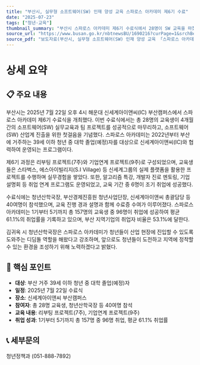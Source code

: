 ```yaml
---
title: "부산시, 실무형 소프트웨어(SW) 인재 양성 교육 스파로스 아카데미 제6기 수료"
date: "2025-07-23"
tags: ["청년·교육"]
thumbnail_summary: "부산시 스파로스 아카데미 제6기 수료식에서 28명이 SW 교육을 마쳤습니다."
source_url: "https://www.busan.go.kr/nbtnewsBU/1690216?curPage=1&srchBeginDt=&srchEndDt=&srchKey=&srchText="
source_pdf: "보도자료(부산시, 실무형 소프트웨어(SW) 인재 양성 교육 「스파로스 아카데미」 제6기 수료).pdf"
---
```


# 상세 요약

## 📋 주요 내용
부산시는 2025년 7월 22일 오후 4시 해운대 신세계아이앤씨(IC) 부산캠퍼스에서 스파로스 아카데미 제6기 수료식을 개최했다. 이번 수료식에서는 총 28명의 교육생이 4개월 간의 소프트웨어(SW) 실무교육과 팀 프로젝트를 성공적으로 마무리하고, 소프트웨어(SW) 산업계 진출을 위한 첫걸음을 기념했다. 스파로스 아카데미는 2022년부터 부산에 거주하는 39세 이하 청년 중 대학 졸업(예정)자를 대상으로 신세계아이앤씨(IC)와 협력하여 운영되는 프로그램이다.

제6기 과정은 리부팅 프로젝트(7주)와 기업연계 프로젝트(9주)로 구성되었으며, 교육생들은 스타벅스, 에스아이빌리지(S.I Village) 등 신세계그룹의 실제 플랫폼을 활용한 프로젝트를 수행하며 실무경험을 쌓았다. 또한, 알고리즘 특강, 개발자 진로 멘토링, 기업 설명회 등 취업 연계 프로그램도 운영되었고, 교육 기간 중 6명이 조기 취업에 성공했다.

수료식에는 청년산학국장, 부산경제진흥원 청년사업단장, 신세계아이앤씨 총괄담당 등 40여명이 참석했으며, 교육 진행 경과 설명과 함께 수료증 수여가 이루어졌다. 스파로스 아카데미는 1기부터 5기까지 총 157명의 교육생 중 96명이 취업에 성공하여 평균 61.1%의 취업률을 기록하고 있으며, 부산 지역기업의 취업자 비율은 53.1%에 달한다.

김귀옥 시 청년산학국장은 스파로스 아카데미가 청년들이 산업 현장에 진입할 수 있도록 도와주는 디딤돌 역할을 해왔다고 강조하며, 앞으로도 청년들이 도전하고 지역에 정착할 수 있는 환경을 조성하기 위해 노력하겠다고 밝혔다.

## 🎯 핵심 포인트
- **대상**: 부산 거주 39세 이하 청년 중 대학 졸업(예정)자
- **일정**: 2025년 7월 22일 수료식
- **장소**: 신세계아이앤씨 부산캠퍼스
- **참여자**: 총 28명 교육생, 청년산학국장 등 40여명 참석
- **교육 내용**: 리부팅 프로젝트(7주), 기업연계 프로젝트(9주)
- **취업 성과**: 1기부터 5기까지 총 157명 중 96명 취업, 평균 61.1% 취업률

## 📞 세부문의
청년정책과 (051-888-7892)